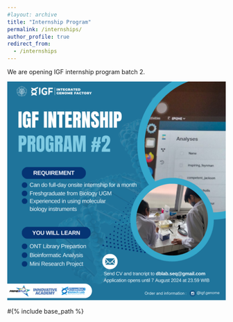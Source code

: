 ```yaml
---
#layout: archive
title: "Internship Program"
permalink: /internships/
author_profile: true
redirect_from:
  - /internships
---
```


We are opening IGF internship program batch 2.

![internship2](/images/internship2.png)

#{% include base_path %}
